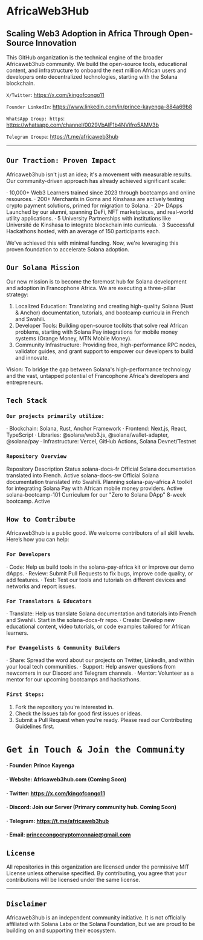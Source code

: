 # **AfricaWeb3Hub**

## Scaling Web3 Adoption in Africa Through Open-Source Innovation

This GitHub organization is the technical engine of the broader Africaweb3hub community. We build the open-source tools, educational content, and infrastructure to onboard the next million African users and developers onto decentralized technologies, starting with the Solana blockchain.

`X/Twitter`: https://x.com/kingofcongo11

`Founder LinkedIn`: https://www.linkedin.com/in/prince-kayenga-884a69b8

`WhatsApp Group: https`: https://whatsapp.com/channel/0029VbAlF1b4NVifro5AMV3b

`Telegram Groupe`: https://t.me/africaweb3hub

---

## `Our Traction: Proven Impact`

Africaweb3hub isn't just an idea; it's a movement with measurable results. Our community-driven approach has already achieved significant scale:

· 10,000+ Web3 Learners trained since 2023 through bootcamps and online resources.
· 200+ Merchants in Goma and Kinshasa are actively testing crypto payment solutions, primed for migration to Solana.
· 20+ DApps Launched by our alumni, spanning DeFi, NFT marketplaces, and real-world utility applications.
· 5 University Partnerships with institutions like Université de Kinshasa to integrate blockchain into curricula.
· 3 Successful Hackathons hosted, with an average of 150 participants each.

We've achieved this with minimal funding. Now, we're leveraging this proven foundation to accelerate Solana adoption.

## `Our Solana Mission`

Our new mission is to become the foremost hub for Solana development and adoption in Francophone Africa. We are executing a three-pillar strategy:

1. Localized Education: Translating and creating high-quality Solana (Rust & Anchor) documentation, tutorials, and bootcamp curricula in French and Swahili.
2. Developer Tools: Building open-source toolkits that solve real African problems, starting with Solana Pay integrations for mobile money systems (Orange Money, MTN Mobile Money).
3. Community Infrastructure: Providing free, high-performance RPC nodes, validator guides, and grant support to empower our developers to build and innovate.

Vision: To bridge the gap between Solana's high-performance technology and the vast, untapped potential of Francophone Africa's developers and entrepreneurs.

## `Tech Stack`

### `Our projects primarily utilize:`

· Blockchain: Solana, Rust, Anchor Framework
· Frontend: Next.js, React, TypeScript
· Libraries: @solana/web3.js, @solana/wallet-adapter, @solana/pay
· Infrastructure: Vercel, GitHub Actions, Solana Devnet/Testnet

### `Repository Overview`

Repository Description Status
solana-docs-fr Official Solana documentation translated into French. Active
solana-docs-sw Official Solana documentation translated into Swahili. Planning
solana-pay-africa A toolkit for integrating Solana Pay with African mobile money providers. Active
solana-bootcamp-101 Curriculum for our "Zero to Solana DApp" 8-week bootcamp. Active

## `How to Contribute`

Africaweb3hub is a public good. We welcome contributors of all skill levels. Here’s how you can help:

### `For Developers`

· Code: Help us build tools in the solana-pay-africa kit or improve our demo dApps.
· Review: Submit Pull Requests to fix bugs, improve code quality, or add features.
· Test: Test our tools and tutorials on different devices and networks and report issues.

###  `For Translators & Educators`

· Translate: Help us translate Solana documentation and tutorials into French and Swahili. Start in the solana-docs-fr repo.
· Create: Develop new educational content, video tutorials, or code examples tailored for African learners.

###  `For Evangelists & Community Builders`

· Share: Spread the word about our projects on Twitter, LinkedIn, and within your local tech communities.
· Support: Help answer questions from newcomers in our Discord and Telegram channels.
· Mentor: Volunteer as a mentor for our upcoming bootcamps and hackathons.

### `First Steps:`

1. Fork the repository you're interested in.
2. Check the Issues tab for good first issues or ideas.
3. Submit a Pull Request when you're ready. Please read our Contributing Guidelines first.

#  `Get in Touch & Join the Community`

#### · Founder: Prince Kayenga
#### · Website: Africaweb3hub.com (Coming Soon)
#### · Twitter: https://x.com/kingofcongo11
#### · Discord: Join our Server (Primary community hub. Coming Soon)
#### · Telegram: https://t.me/africaweb3hub
#### · Email: princecongocryptomonnaie@gmail.com

## `License`

All repositories in this organization are licensed under the permissive MIT License unless otherwise specified. By contributing, you agree that your contributions will be licensed under the same license.

---

## `Disclaimer` 
Africaweb3hub is an independent community initiative. It is not officially affiliated with Solana Labs or the Solana Foundation, but we are proud to be building on and supporting their ecosystem.
